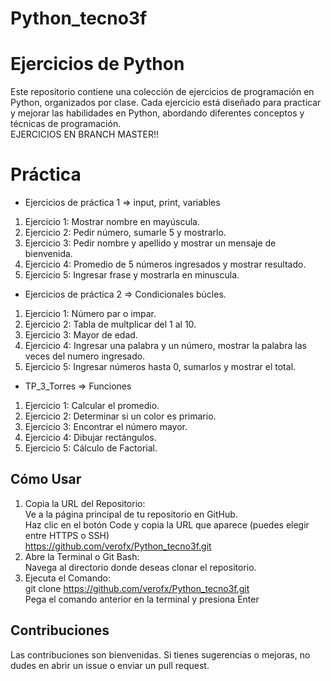 # Python_tecno3f

# Ejercicios de Python

Este repositorio contiene una colección de ejercicios de programación en Python, organizados por clase. Cada ejercicio está diseñado para practicar y mejorar las habilidades en Python, abordando diferentes conceptos y técnicas de programación.  
EJERCICIOS EN BRANCH MASTER!!

# Práctica
  * Ejercicios de práctica 1 => input, print, variables
    
1. Ejercicio 1: Mostrar nombre en mayúscula.  
2. Ejercicio 2: Pedir número, sumarle 5 y mostrarlo.    
3. Ejercicio 3: Pedir nombre y apellido y mostrar un mensaje de bienvenida.  
4. Ejercicio 4: Promedio de 5 números ingresados y mostrar resultado.  
5. Ejercicio 5: Ingresar frase y mostrarla en minuscula.
       
  * Ejercicios de práctica 2 => Condicionales búcles.
    
1. Ejercicio 1: Número par o impar.  
2. Ejercicio 2: Tabla de multplicar del 1 al 10.  
3. Ejercicio 3: Mayor de edad.  
4. Ejercicio 4: Ingresar una palabra y un número, mostrar la palabra las veces del numero ingresado.  
5. Ejercicio 5: Ingresar números hasta 0, sumarlos y mostrar el total.
   
  * TP_3_Torres => Funciones

1. Ejercicio 1: Calcular el promedio.  
2. Ejercicio 2: Determinar si un color es primario.  
3. Ejercicio 3: Encontrar el número mayor.
4. Ejercicio 4: Dibujar rectángulos.
5. Ejercicio 5: Cálculo de Factorial.  

## Cómo Usar  

1. Copia la URL del Repositorio:  
  Ve a la página principal de tu repositorio en GitHub.  
  Haz clic en el botón Code y copia la URL que aparece (puedes elegir entre HTTPS o SSH)  
  https://github.com/verofx/Python_tecno3f.git  
2. Abre la Terminal o Git Bash:  
Navega al directorio donde deseas clonar el repositorio.  
3. Ejecuta el Comando:  
  git clone https://github.com/verofx/Python_tecno3f.git  
  Pega el comando anterior en la terminal y presiona Enter  

## Contribuciones  

Las contribuciones son bienvenidas. Si tienes sugerencias o mejoras, no dudes en abrir un issue o enviar un pull request.  
